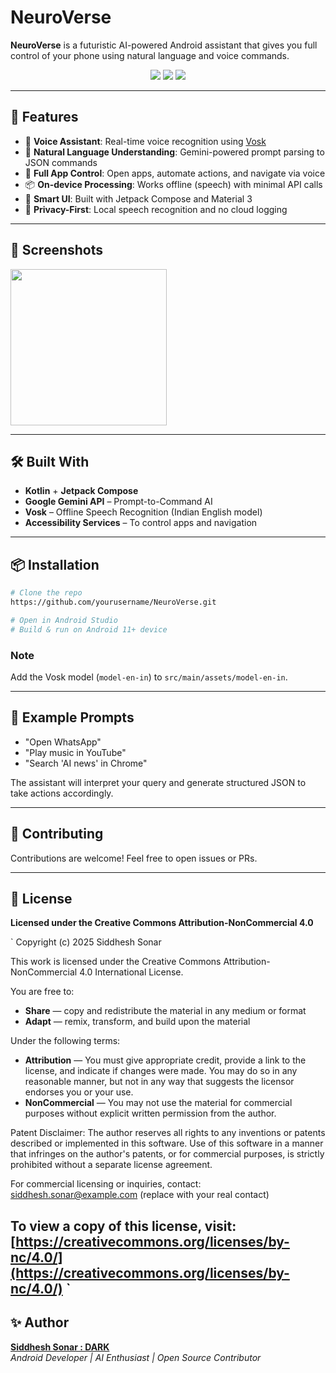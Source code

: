 # NeuroVerse

**NeuroVerse** is a futuristic AI-powered Android assistant that gives you full control of your phone using natural language and voice commands.

<p align="center">
  <img src="https://img.shields.io/badge/Built%20With-Kotlin%20%7C%20Jetpack%20Compose-blue" />
  <img src="https://img.shields.io/badge/AI-Gemini%20API%20%7C%20Vosk-red" />
  <img src="https://img.shields.io/badge/License-MIT-green" />
</p>

---

## 🚀 Features

- 🎤 **Voice Assistant**: Real-time voice recognition using [Vosk](https://alphacephei.com/vosk/)
- 🤖 **Natural Language Understanding**: Gemini-powered prompt parsing to JSON commands
- 📱 **Full App Control**: Open apps, automate actions, and navigate via voice
- 📦 **On-device Processing**: Works offline (speech) with minimal API calls
- 🧠 **Smart UI**: Built with Jetpack Compose and Material 3
- 🔐 **Privacy-First**: Local speech recognition and no cloud logging

---

## 📸 Screenshots

<img src="https://github.com/user-attachments/assets/1eda42a8-8e76-4401-b6fc-85cf24bf8a31" width="250"/>



---

## 🛠️ Built With

- **Kotlin** + **Jetpack Compose**
- **Google Gemini API** – Prompt-to-Command AI
- **Vosk** – Offline Speech Recognition (Indian English model)
- **Accessibility Services** – To control apps and navigation

---

## 📦 Installation

```bash
# Clone the repo
https://github.com/yourusername/NeuroVerse.git

# Open in Android Studio
# Build & run on Android 11+ device
```

### Note
Add the Vosk model (`model-en-in`) to `src/main/assets/model-en-in`.

---

## 🧠 Example Prompts

- "Open WhatsApp"
- "Play music in YouTube"
- "Search 'AI news' in Chrome"

The assistant will interpret your query and generate structured JSON to take actions accordingly.

---

## 🤝 Contributing

Contributions are welcome! Feel free to open issues or PRs.

---

## 📄 License

**Licensed under the Creative Commons Attribution-NonCommercial 4.0**

`
Copyright (c) 2025 Siddhesh Sonar

This work is licensed under the Creative Commons Attribution-NonCommercial 4.0 International License.

You are free to:

* **Share** — copy and redistribute the material in any medium or format
* **Adapt** — remix, transform, and build upon the material

Under the following terms:

* **Attribution** — You must give appropriate credit, provide a link to the license, and indicate if changes were made. You may do so in any reasonable manner, but not in any way that suggests the licensor endorses you or your use.
* **NonCommercial** — You may not use the material for commercial purposes without explicit written permission from the author.

Patent Disclaimer:
The author reserves all rights to any inventions or patents described or implemented in this software. Use of this software in a manner that infringes on the author's patents, or for commercial purposes, is strictly prohibited without a separate license agreement.

For commercial licensing or inquiries, contact: [siddhesh.sonar@example.com](mailto:siddheshsonar2377@gmail.com) (replace with your real contact)

To view a copy of this license, visit: [https://creativecommons.org/licenses/by-nc/4.0/](https://creativecommons.org/licenses/by-nc/4.0/)
`
---

## ✨ Author

**[Siddhesh Sonar : DARK ](https://github.com/Siddhesh2377)**  
*Android Developer | AI Enthusiast | Open Source Contributor*
